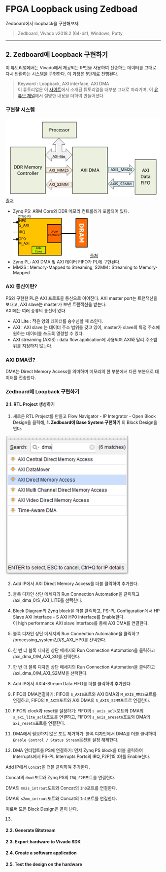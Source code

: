 # FPGA Loopback using Zedboad
Zedboard에서 loopback을 구현해보자.
> Zedboard, Vivado v2018.2 (64-bit), Windows, Putty

***
## 2. Zedboard에 Loopback 구현하기
이 튜토리얼에서는 Vivado에서 제공되는 IP만을 사용하여 전송하는 데이터를 그대로 다시 반환하는 시스템을 구현한다. 이 과정은 5단계로 진행된다.
> Keyword : Loopback, AXI interface, AXI DMA  
> 이 튜토리얼은 이 [사이트](http://www.fpgadeveloper.com/2014/08/using-the-axi-dma-in-vivado.html)에서 소개된 튜토리얼을
대부분 그대로 따라가며, 이 [유튜브 채널](https://www.youtube.com/user/mamsadegh2/feed)에서 설명한 내용을 더하여 만들어졌다.

### 구현할 시스템
<img src="./img/2.0.1.PNG" width="500px">[출처](http://www.fpgadeveloper.com/2014/08/using-the-axi-dma-in-vivado.html)  
- Zynq PS: ARM Core와 DDR 메모리 컨트롤러가 포함되어 있다.  
<img src="./img/2.0.2.PNG" width="250px">[출처](https://www.youtube.com/watch?v=tnGzZA5VJ0M)  
- Zynq PL: AXI DMA 및 AXI 데이터 FIFO가 PL에 구현된다.  
- MM2S : Memory-Mapped to Streaming, S2MM : Streaming to Memory-Mapped  

### AXI 통신이란?
PS와 구현한 PL은 AXI 프로토콜 통신으로 이어진다. AXI master port는 트랜잭션을 보내고, AXI slave는 master가 보낸 트랜잭션을 받는다.  
AXI에는 여러 종류의 통신이 있다.
- AXI Lite : 적은 양의 데이터를 송수신할 때 쓰인다.
- AXI : AXI slave 는 데이터 주소 범위를 갖고 있어, master가 slave의 특정 주소에 원하는 데이터를 쓰도록 명령할 수 있다.
- AXI streaming (AXIS) : data flow application에 사용되며 AXI와 달리 주소범위를 지정하지 않는다.

### AXI DMA란?
DMA는 Direct Memory Access를 의미하며 메모리의 한 부분에서 다른 부분으로 데이터를 전송한다.

### Zedboard에 Loopback 구현하기
#### 2.1. RTL Project 생성하기
1. 새로운 RTL Project를 만들고 Flow Navigator - IP Integrator - Open Block Design을 클릭해, **1. Zedboard에 Base System 구현하기** 의 Block Design을 연다.
<img src="./img/2.1.1.PNG" width="400px">  

2. Add IP에서 AXI Direct Memory Access를 더블 클릭하여 추가한다.

3. 블록 디자인 상단 메세지의 Run Connection Automation을 클릭하고 /axi_dma_0/S_AXI_LITE를 선택한다.

4. Block Diagram의 Zynq block을 더블 클릭하고, PS-PL Configuration에서 HP Slave AXI Interface - S AXI HP0 Interface를 Enable한다.  
이 high performance AXI slave interface를 통해 AXI DMA를 연결한다. 

5. 블록 디자인 상단 메세지의 Run Connection Automation을 클릭하고 /processing_system7_0/S_AXI_HP0를 선택한다.

6. 한 번 더 블록 디자인 상단 메세지의 Run Connection Automation을 클릭하고 /axi_dma_0/M_AXI_SG를 선택한다.

7. 한 번 더 블록 디자인 상단 메세지의 Run Connection Automation을 클릭하고 /axi_dma_0/M_AXI_S2MM을 선택한다.

8. Add IP에서 AXI4-Stream Data FIFO를 더블 클릭하여 추가한다.

9. FIFO와 DMA연결하기: FIFO의 `S_AXIS`포트와 AXI DMA의 `M_AXIS_MM2S`포트를 연결하고, FIFO의 `M_AXIS`포트와 AXI DMA의 `S_AXIS_S2MM`포트르 연결한다.

10. FIFO의 clock과 reset을 설정하기: FIFO의 `s_axis_aclk`포트와 DMA의 `s_axi_lite_aclk`포트를 연결하고, FIFO의 `s_axis_aresetn`포트와 DMA의 `axi_resetn`포트를 연결한다.

11. DMA에서 필요하지 않은 포트 제거하기: 블록 디자인에서 DMA를 더블 클릭하여 `Enable Control / Status Stream`옵션을 설정 해제한다.

12. DMA 인터럽트를 PS에 연결하기: 먼저 Zynq PS block을 더블 클릭하여 Interrupts에서 PS-PL Interrupts Ports의 IRQ_F2P[15 :0]를 Enable한다.  

Add IP에서 `Concat`을 더블 클릭하여 추가한다.  

Concat의 `dout`포트와 Zynq PS의 `IRQ_F2P`포트를 연결한다.  

DMA의 `mm2s_introut`포트와 Concat의 `In0`포트를 연결한다.  

DMA의 `s2mm_introut`포트와 Concat의 `In1`포트를 연결한다.  

이로써 모든 Block Design은 끝이 난다.

13.

#### 2.2. Generate Bitstream
#### 2.3. Export hardware to Vivado SDK
#### 2.4. Create a software application
#### 2.5. Test the design on the hardware
